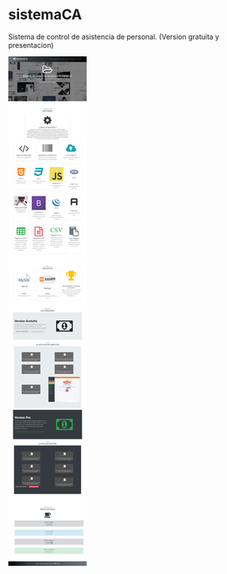 # sistemaCA
Sistema de control de asistencia de personal. (Version gratuita y presentacion)


![logo sistema](tumb.png)
